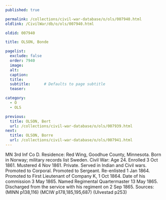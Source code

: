 ```yaml
---
published: true

permalink: /collections/civil-war-database/o/ols/007940.html
oldlink: /CivilWar/db/o/ols/007940.html

oldid: 007940

title: OLSON, Bonde

pagelist:
  exclude: false
  order: 7940
  image: 
  alt:
  caption:
  title:
  subtitle:      # Defaults to page subtitle
  teaser:

category: 
  - O 
  - OLS

previous:
  title: OLSON, Bert
  url: /collections/civil-war-database/o/ols/007939.html  
next:
  title: OLSON, Borre
  url: /collections/civil-war-database/o/ols/007941.html   
---
```

MN 3rd Inf Co D. Residence: Red Wing, Goodhue County, Minnesota. Born in Norway; military records list Sweden. Civil War: Age 24. Enrolled 3 Oct 1861. Mustered 4 Nov 1861. Private. Served in Indian and Civil wars. Promoted to Corporal. Promoted to Sergeant. Re-enlisted 1 Jan 1864. Promoted to First Lieutenant of Company K, 1 Oct 1864. Date of his commission 3 May 1865. Named Regimental Quartermaster 13 May 1865. Discharged from the service with his regiment on 2 Sep 1865. Sources: (MINN p138,116) (MCIW p178,185,195,687) (Ulvestad p253)